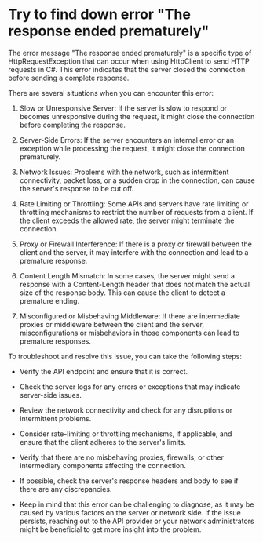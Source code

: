 # Try to find down error "The response ended prematurely"
The error message "The response ended prematurely" is a specific type of HttpRequestException that can occur when using HttpClient to send HTTP requests in C#. This error indicates that the server closed the connection before sending a complete response.

There are several situations when you can encounter this error:

1. Slow or Unresponsive Server: If the server is slow to respond or becomes unresponsive during the request, it might close the connection before completing the response.

2. Server-Side Errors: If the server encounters an internal error or an exception while processing the request, it might close the connection prematurely.

3. Network Issues: Problems with the network, such as intermittent connectivity, packet loss, or a sudden drop in the connection, can cause the server's response to be cut off.

4. Rate Limiting or Throttling: Some APIs and servers have rate limiting or throttling mechanisms to restrict the number of requests from a client. If the client exceeds the allowed rate, the server might terminate the connection.

5. Proxy or Firewall Interference: If there is a proxy or firewall between the client and the server, it may interfere with the connection and lead to a premature response.

6. Content Length Mismatch: In some cases, the server might send a response with a Content-Length header that does not match the actual size of the response body. This can cause the client to detect a premature ending.

7. Misconfigured or Misbehaving Middleware: If there are intermediate proxies or middleware between the client and the server, misconfigurations or misbehaviors in those components can lead to premature responses.


To troubleshoot and resolve this issue, you can take the following steps:

- Verify the API endpoint and ensure that it is correct.

- Check the server logs for any errors or exceptions that may indicate server-side issues.
- Review the network connectivity and check for any disruptions or intermittent problems.
- Consider rate-limiting or throttling mechanisms, if applicable, and ensure that the client adheres to the server's limits.
- Verify that there are no misbehaving proxies, firewalls, or other intermediary components affecting the connection.
- If possible, check the server's response headers and body to see if there are any discrepancies.
- Keep in mind that this error can be challenging to diagnose, as it may be caused by various factors on the server or network side. If the issue persists, reaching out to the API provider or your network administrators might be beneficial to get more insight into the problem.



